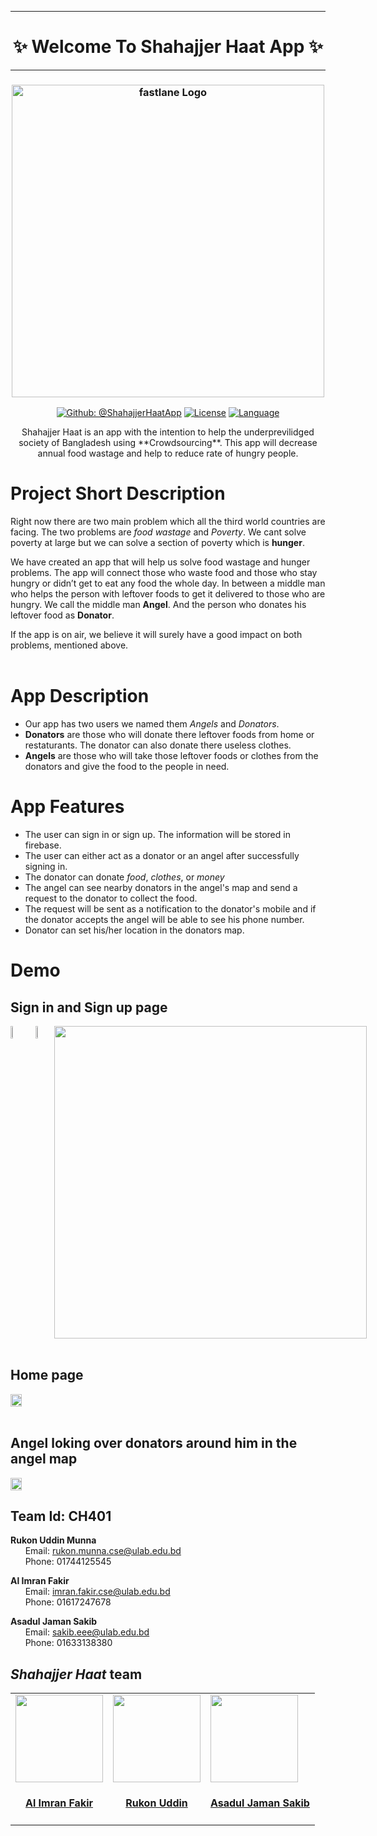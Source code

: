 <hr />
<h1 align="center">
  ✨ Welcome To Shahajjer Haat App</a> ✨
</h1>
<hr />

<h3 align="center">
  <a href="https://github.com/rukon-uddin/Shahjjer-hat-app/blob/main/assets/logoText.png">
  <img src="https://github.com/rukon-uddin/Shahjjer-hat-app/blob/main/assets/logoText.png?raw=true" alt="fastlane Logo" width="500">
  </a>
</h3>
<div align = "center">

[![Github: @ShahajjerHaatApp](https://img.shields.io/badge/contact-%40shahajjerHaatApp-blue)](https://github.com/rukon-uddin/Shahjjer-hat-app)
[![License](https://img.shields.io/github/license/rukon-uddin/Shahjjer-hat-app?color=Green)](https://github.com/rukon-uddin/Shahjjer-hat-app/blob/main/LICENSE)
[![Language](https://img.shields.io/badge/Language-Java-brightgreen)](https://github.com/rukon-uddin/Shahjjer-hat-app)

</div>

<div align = "center">
Shahajjer Haat is an app with the intention to help the underprevilidged society of Bangladesh using **Crowdsourcing**. This app will decrease annual food wastage and help to reduce rate of hungry people.
</div>

# Project Short Description

 Right now there are two main problem which all the third world countries are facing. The two problems are _food wastage_ and _Poverty_. We cant solve poverty at large but we can solve a section of poverty which is **hunger**.

 We have created an app that will help us solve food wastage and hunger problems. The app will connect those who waste food and those who stay hungry or didn’t get to eat any food the whole day. In between a middle man who helps the person with leftover foods to get it delivered to those who are hungry. We call the middle man **Angel**. And the person who donates his leftover food as **Donator**. 

 If the app is on air, we believe it will surely have a good impact on both problems, mentioned above.
 <br>
 <br>

# App Description
- Our app has two users we named them _Angels_ and _Donators_.
- **Donators** are those who will donate there leftover foods from home or restaturants. The donator can also donate there useless clothes.
- **Angels** are those who will take those leftover foods or clothes from the donators and give the food to the people in need.

# App Features
- The user can sign in or sign up. The information will be stored in firebase.
- The user can either act as a donator or an angel after successfully signing in.
- The donator can donate _food_, _clothes_, or _money_
- The angel can see nearby donators in the angel's map and send a request to the donator to collect the food.
- The request will be sent as a notification to the donator's mobile and if the donator accepts the angel will be able to see his phone number.
- Donator can set his/her location in the donators map.

# Demo
## Sign in and Sign up page
<div style="display:flex;" >
	<img src="https://github.com/rukon-uddin/Shahjjer-hat-app/blob/main/assets/Capture2.png?raw=true" width="19%" >
	<img src="https://github.com/rukon-uddin/Shahjjer-hat-app/blob/main/assets/loginSignup.gif?raw=true" width="19%" style="margin-left:20px;" >

  <img src="https://github.com/rukon-uddin/Shahjjer-hat-app/blob/main/assets/firebaseAuthentication.png?raw=true0p;/"  style="margin-left:10px;" width = 500dp >
</div>
<br>

## Home page
<div style="display:flex;" >
	<img src="https://github.com/rukon-uddin/Shahjjer-hat-app/blob/main/assets/DonatorsAngels.png?raw=true" width="19%" >
</div>
<br>

## Angel loking over donators around him in the angel map
<div style="display:flex;" >
	<img src="https://github.com/rukon-uddin/Shahjjer-hat-app/blob/main/assets/angelMap.gif?raw=true" width="19%" >
</div>




## Team Id: CH401
  <b>Rukon Uddin Munna</b> <br>
  &nbsp;&nbsp;&nbsp;&nbsp;&nbsp; Email: <a>rukon.munna.cse@ulab.edu.bd</a> <br>
  &nbsp;&nbsp;&nbsp;&nbsp;&nbsp; Phone: 01744125545</a> <br>

  <b>Al Imran Fakir</b> <br>
  &nbsp;&nbsp;&nbsp;&nbsp;&nbsp; Email: <a>imran.fakir.cse@ulab.edu.bd</a> <br>
  &nbsp;&nbsp;&nbsp;&nbsp;&nbsp; Phone: 01617247678</a> <br>

  <b>Asadul Jaman Sakib</b> <br>
  &nbsp;&nbsp;&nbsp;&nbsp;&nbsp; Email: <a>sakib.eee@ulab.edu.bd</a> <br>
  &nbsp;&nbsp;&nbsp;&nbsp;&nbsp; Phone: 01633138380</a> <br>



## **_Shahajjer Haat_ team**

<!-- This table is regenerated and resorted on each release -->
<table id='team'>
<tr>
<td id='al-imran'>
<img src='https://avatars.githubusercontent.com/u/48122690?v=4' width='140px;'>
</a>
<h4 align='center'><a href = 'https://github.com/alimranfakir'> Al Imran Fakir</a></h4>
</td>
<td id='Rukon-uddin'>
<a href='https://github.com/rukon-uddin'>
<img src='https://avatars.githubusercontent.com/u/57187277?v=4' width='140px;'>
</a>
<h4 align='center'><a href='https://github.com/rukon-uddin'>Rukon Uddin</a></h4>
</td>
<td id='sakib'>
<a href='https://www.facebook.com/sakib.specific'>
<img src='https://github.com/rukon-uddin/Shahjjer-hat-app/blob/main/assets/sakib.jpg?raw=true' width='140px;' height ='140px';>
</a>
<h4 align='center'><a href='https://www.facebook.com/sakib.specific'>Asadul Jaman Sakib</a></h4>
</tr>
</table>


